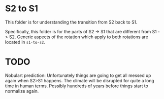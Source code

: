 # S2 to S1

This folder is for understanding the transition from S2 back to S1.

Specifically, this folder is for the parts of S2 -> S1 that are different from S1 -> S2. Generic aspects of the rotation which apply to both rotations are located in `s1-to-s2`.

# TODO

Nobulart prediction: Unfortunately things are going to get all messed up again when S2>S1 happens. The climate will be disrupted for quite a long time in human terms. Possibly hundreds of years before things start to normalize again.